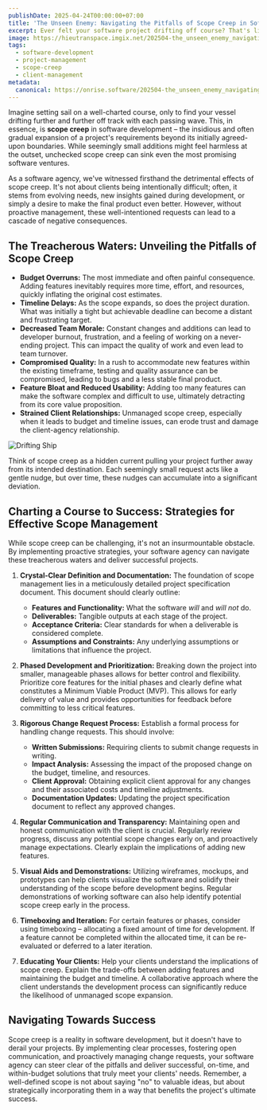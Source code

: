 ```yaml
---
publishDate: 2025-04-24T00:00:00+07:00
title: 'The Unseen Enemy: Navigating the Pitfalls of Scope Creep in Software Development'
excerpt: Ever felt your software project drifting off course? That's likely the insidious influence of scope creep. Learn to identify and manage it effectively.
image: https://hieutranspace.imgix.net/202504-the_unseen_enemy_navigating_the_pitfalls_of_scope_creep_in_software_development.jpeg
tags:
  - software-development
  - project-management
  - scope-creep
  - client-management
metadata:
  canonical: https://onrise.software/202504-the_unseen_enemy_navigating_the_pitfalls_of_scope_creep_in_software_development
---
```


Imagine setting sail on a well-charted course, only to find your vessel drifting further and further off track with each passing wave. This, in essence, is **scope creep** in software development – the insidious and often gradual expansion of a project's requirements beyond its initially agreed-upon boundaries. While seemingly small additions might feel harmless at the outset, unchecked scope creep can sink even the most promising software ventures.

As a software agency, we've witnessed firsthand the detrimental effects of scope creep. It's not about clients being intentionally difficult; often, it stems from evolving needs, new insights gained during development, or simply a desire to make the final product even better. However, without proactive management, these well-intentioned requests can lead to a cascade of negative consequences.

## The Treacherous Waters: Unveiling the Pitfalls of Scope Creep

* **Budget Overruns:** The most immediate and often painful consequence. Adding features inevitably requires more time, effort, and resources, quickly inflating the original cost estimates.
* **Timeline Delays:** As the scope expands, so does the project duration. What was initially a tight but achievable deadline can become a distant and frustrating target.
* **Decreased Team Morale:** Constant changes and additions can lead to developer burnout, frustration, and a feeling of working on a never-ending project. This can impact the quality of work and even lead to team turnover.
* **Compromised Quality:** In a rush to accommodate new features within the existing timeframe, testing and quality assurance can be compromised, leading to bugs and a less stable final product.
* **Feature Bloat and Reduced Usability:** Adding too many features can make the software complex and difficult to use, ultimately detracting from its core value proposition.
* **Strained Client Relationships:** Unmanaged scope creep, especially when it leads to budget and timeline issues, can erode trust and damage the client-agency relationship.

![Drifting Ship](https://hieutranspace.imgix.net/202504-the_unseen_enemy_navigating_the_pitfalls_of_scope_creep_in_software_development-Drifting-Ship.jpg)

Think of scope creep as a hidden current pulling your project further away from its intended destination. Each seemingly small request acts like a gentle nudge, but over time, these nudges can accumulate into a significant deviation.

## Charting a Course to Success: Strategies for Effective Scope Management

While scope creep can be challenging, it's not an insurmountable obstacle. By implementing proactive strategies, your software agency can navigate these treacherous waters and deliver successful projects.

1.  **Crystal-Clear Definition and Documentation:** The foundation of scope management lies in a meticulously detailed project specification document. This document should clearly outline:
    * **Features and Functionality:** What the software *will* and *will not* do.
    * **Deliverables:** Tangible outputs at each stage of the project.
    * **Acceptance Criteria:** Clear standards for when a deliverable is considered complete.
    * **Assumptions and Constraints:** Any underlying assumptions or limitations that influence the project.

2.  **Phased Development and Prioritization:** Breaking down the project into smaller, manageable phases allows for better control and flexibility. Prioritize core features for the initial phases and clearly define what constitutes a Minimum Viable Product (MVP). This allows for early delivery of value and provides opportunities for feedback before committing to less critical features.

3.  **Rigorous Change Request Process:** Establish a formal process for handling change requests. This should involve:
    * **Written Submissions:** Requiring clients to submit change requests in writing.
    * **Impact Analysis:** Assessing the impact of the proposed change on the budget, timeline, and resources.
    * **Client Approval:** Obtaining explicit client approval for any changes and their associated costs and timeline adjustments.
    * **Documentation Updates:** Updating the project specification document to reflect any approved changes.

4.  **Regular Communication and Transparency:** Maintaining open and honest communication with the client is crucial. Regularly review progress, discuss any potential scope changes early on, and proactively manage expectations. Clearly explain the implications of adding new features.

5.  **Visual Aids and Demonstrations:** Utilizing wireframes, mockups, and prototypes can help clients visualize the software and solidify their understanding of the scope before development begins. Regular demonstrations of working software can also help identify potential scope creep early in the process.

6.  **Timeboxing and Iteration:** For certain features or phases, consider using timeboxing – allocating a fixed amount of time for development. If a feature cannot be completed within the allocated time, it can be re-evaluated or deferred to a later iteration.

7.  **Educating Your Clients:** Help your clients understand the implications of scope creep. Explain the trade-offs between adding features and maintaining the budget and timeline. A collaborative approach where the client understands the development process can significantly reduce the likelihood of unmanaged scope expansion.

## Navigating Towards Success

Scope creep is a reality in software development, but it doesn't have to derail your projects. By implementing clear processes, fostering open communication, and proactively managing change requests, your software agency can steer clear of the pitfalls and deliver successful, on-time, and within-budget solutions that truly meet your clients' needs. Remember, a well-defined scope is not about saying "no" to valuable ideas, but about strategically incorporating them in a way that benefits the project's ultimate success.
